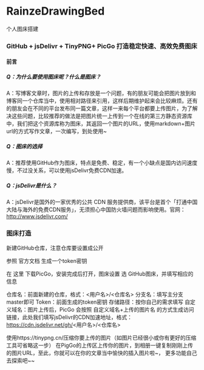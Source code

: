 # RainzeDrawingBed
个人图床搭建
### GitHub + jsDelivr + TinyPNG+ PicGo 打造稳定快速、高效免费图床
#### 前言
##### Q：为什么要使用图床呢？什么是图床？

A：写博客文章时，图片的上传和存放是一个问题，有的朋友可能会把图片放到和博客同一个仓库当中，使用相对路径来引用，这样后期维护起来会比较麻烦。还有的朋友会在不同的平台发布同一篇文章，这样一来每个平台都要上传图片，为了解决这些问题，比较推荐的做法是把图片统一上传到一个在线的第三方静态资源库中，我们把这个资源库称为图床，其返回一个图片的URL，使用markdown+图片url的方式写作文章，一次编写，到处使用~

##### Q：图床的选择

A：推荐使用GitHub作为图床，特点是免费、稳定，有一个小缺点是国内访问速度慢，不过没关系，可以使用jsDelivr免费CDN加速。

##### Q：jsDelivr是什么？

A：jsDelivr是国外的一家优秀的公共 CDN 服务提供商，该平台是首个「打通中国大陆与海外的免费CDN服务」，无须担心中国防火墙问题而影响使用。官网：http://www.jsdelivr.com/

### 图床打造
新建GitHub仓库，注意仓库要设置成公开

参照 官方文档 生成一个token密钥

在 这里 下载PicGo，安装完成后打开，图床设置 选 GitHub图床，并填写相应的信息

仓库名：前面新建的仓库，格式：<用户名>/<仓库名>
分支名：填写主分支master即可
Token：前面生成的token密钥
存储路径：按你自己的需求填写
自定义域名：图片上传后，PicGo 会按照 自定义域名+上传的图片名 的方式生成访问链接，此处我们填写jsDelivr的CDN加速地址，格式：https://cdn.jsdelivr.net/gh/<用户名>/<仓库名>

使用https://tinypng.cn/压缩你要上传的图片（如图片已经很小或你有更好的压缩工具可省略这一步）
在PigGo的上传区上传你的图片，到相册一键复制刚刚上传的图片URL，至此，你就可以在你的文章当中愉快的插入图片啦~， 更多功能自己去探索吧~~


